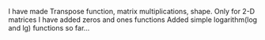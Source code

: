 I have made Transpose function, matrix multiplications, shape.
Only for 2-D matrices
I have added zeros and ones functions
Added simple logarithm(log and lg) functions
so far...
